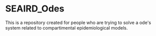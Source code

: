 # SEAIRD_Odes
This is a repository created for people who are trying to solve a ode's system related to compartimental epidemiological models. 

